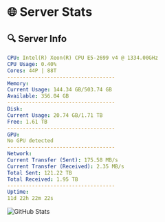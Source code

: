 # 🌐 Server Stats
## 🔍 Server Info
```yaml
CPU: Intel(R) Xeon(R) CPU E5-2699 v4 @ 1334.00GHz
CPU Usage: 0.40%
Cores: 44P | 88T
-----------------------------------
Memory:
Current Usage: 144.34 GB/503.74 GB
Available: 356.04 GB
-----------------------------------
Disk:
Current Usage: 20.74 GB/1.71 TB
Free: 1.61 TB
-----------------------------------
GPU:
No GPU detected
-----------------------------------
Network:
Current Transfer (Sent): 175.58 MB/s
Current Transfer (Received): 2.35 MB/s
Total Sent: 121.22 TB
Total Received: 1.95 TB
-----------------------------------
Uptime:
11d 22h 22m 22s
```
![GitHub Stats](https://img.shields.io/badge/Updated-2025-02-19_21:05:40-blue)